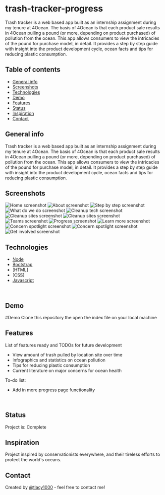 # trash-tracker-progress
​Trash tracker is a web based app built as an internship assignment during my tenure at 4Ocean.  The basis of 4Ocean is that each product sale results in 4Ocean pulling a pound (or more, depending on product purchased) of pollution from the ocean. This app allows consumers to view the intricacies of the pound for purchase model, in detail. It provides a step by step guide with insight into the product development cycle, ocean facts and tips for reducing plastic consumption.
## Table of contents
* [General info](#general-info)
* [Screenshots](#screenshots)
* [Technologies](#technologies)
* [Demo](#demo)
* [Features](#features)
* [Status](#status)
* [Inspiration](#inspiration)
* [Contact](#contact)
​
## General info
 Trash tracker is a web based app built as an internship assignment during my tenure at 4Ocean.  The basis of 4Ocean is that each product sale results in 4Ocean pulling a pound (or more, depending on product purchased) of pollution from the ocean. This app allows consumers to view the intricacies of the pound for purchase model, in detail. It provides a step by step guide with insight into the product development cycle, ocean facts and tips for reducing plastic consumption.
​
## Screenshots
![Home screenshot](./assets/img/screens/home.png)
![About screenshot](./assets/img/screens/about1.png)
![Step by step screenshot](./assets/img/screens/stepbystep.png)
![What do we do screenshot](./assets/img/screens/whatdowedo.png)
![Cleanup tech screenshot](./assets/img/screens/tools.png)
![Cleanup sites screenshot](./assets/img/screens/cleanup1.png)
![Cleanup sites screenshot](./assets/img/screens/cleanup2.png)
![Teams screenshot](./assets/img/screens/teams.png)
![Progress screenshot](./assets/img/screens/progress.png)
![Learn more screenshot](./assets/img/screens/learnmore.png)
![Concern spotlight screenshot](./assets/img/screens/concern1.png)
![Concern spotlight screenshot](./assets/img/screens/concern2.png)
![Get involved screenshot](./assets/img/screens/getinvolved.png)
​
## Technologies
* [Node](https://nodejs.org) 
* [Bootstrap](https://www.bootstrap.com/)  
* [HTML]
* [CSS]
* [Javascript](https://www.javascript.com/)

​
## Demo

#Demo Clone this repository the open the index file on your local machine
​

## Features
List of features ready and TODOs for future development
* View amount of trash pulled by location site over time
* Infographics and statistics on ocean pollution
* Tips for reducing plastic consumption
* Current literature on major concerns for ocean health
​

To-do list:
* Add in more progress page functionality 

​
## Status
Project is: Complete
​
## Inspiration
Project inspired by conservationists everywhere, and their tireless efforts to protect the world's oceans.
​
## Contact
Created by [@tlacy1000](https://www.lacytammy.com/) - feel free to contact me!
